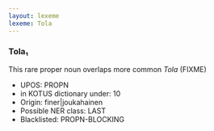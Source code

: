 ```yaml
---
layout: lexeme
lexeme: Tola
---
```


###  Tola₁

This rare proper noun overlaps more common *Tola* (FIXME)
* UPOS:  PROPN
* in KOTUS dictionary under:  10
* Origin:  finer|joukahainen
* Possible NER class:  LAST
* Blacklisted:  PROPN-BLOCKING


